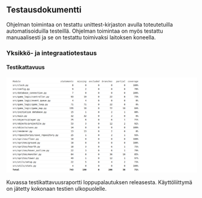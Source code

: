 ## Testausdokumentti
Ohjelman toimintaa on testattu unittest-kirjaston avulla toteutetuilla automatisoiduilla testeillä. Ohjelman toimintaa on myös testattu manuaalisesti ja se on testattu toimivaksi laitoksen koneella.

### Yksikkö- ja integraatiotestaus

#### Testikattavuus
![testiraportti](./kuvat/testiraportti.png)

Kuvassa testikattavuusraportti loppupalautuksen releasesta. Käyttöliittymä on jätetty kokonaan testien ulkopuolelle.


